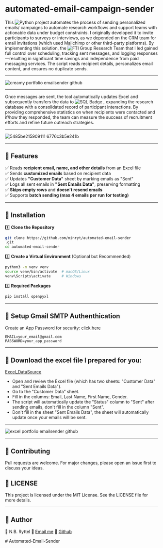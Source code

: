 # automated-email-campaign-sender

This ![Python](https://img.shields.io/badge/Python-006400)
project automates the process of sending personalized emails/ campaigns to automate research workflows and support teams with actionable data under budget constraints. I originally developed it to invite participants to surveys or interviews, as we depended on the CRM team for email invitations (which used Mailchimp or other third-party platforms). By implementing this solution, the ![FTI Group Research Team](https://img.shields.io/badge/FTI%20Group-Research%20Team-FF8C00)  that I led gained full control over scheduling, tracking sent messages, and logging responses—resulting in significant time savings and independence from paid messaging services. The script reads recipient details, personalizes email content, and ensures no duplicate sends.

---

![creamy portfolio emailsender github](https://github.com/user-attachments/assets/6fcc8d4f-ea74-4b10-a4bf-35a29cf28c44)



---

Once messages are sent, the tool automatically updates Excel and subsequently transfers the data to ![SQL Badge](https://img.shields.io/badge/SQL-FFD700)
, expanding the research database with a consolidated record of participant interactions. By providing comprehensive statistics on when recipients were contacted and if/how they responded, the team can measure the success of recruitment efforts and refine future outreach strategies.

---

![5485be215909111 6776c3b5e241b](https://github.com/user-attachments/assets/93f2139f-12e8-43f1-8aaf-74623408d08a)


---

## 🔸 Features
✅ Reads **recipient email, name, and other details** from an Excel file  
✅ Sends **customized emails** based on recipient data  
✅ Updates **"Customer Data"** sheet by marking emails as "Sent"  
✅ Logs all sent emails in **"Sent Emails Data"**, preserving formatting  
✅ **Skips empty rows** and **doesn't resend emails**  
✅ Supports **batch sending (max 4 emails per run for testing)**  


---

## 🔸 Installation

1️⃣ **Clone the Repository**
```bash
git clone https://github.com/ninryt/automated-email-sender
.git
cd automated-email-sender

```
2️⃣ **Create a Virtual Environment** (Optional but Recommended)

```bash
python3 -m venv venv
source venv/bin/activate  # macOS/Linux
venv\Scripts\activate     # Windows
```
3️⃣ **Required Packages**
```bash
pip install openpyxl
```
---
## 🔸 Setup Gmail SMTP Authenthication

Create an App Password for security:
[click here](https://accounts.google.com/v3/signin/challenge/pwd?TL=AO-GBTcH6IznI2l9eCaASOBU-tZ-Jp_8lwfpiPzNJUREDQueVW6ULyuU1xBq-Qz5&cid=2&continue=https%3A%2F%2Fmyaccount.google.com%2Fapppasswords&flowName=GlifWebSignIn&followup=https%3A%2F%2Fmyaccount.google.com%2Fapppasswords&ifkv=AVdkyDmsdu2m1LxZCZHnP6N4o43AxziCFbhEeO6uGRUqj5zgUonO5AcOWApoz7-tF-6DXi03Anjy&osid=1&rart=ANgoxcfMq2NguWng04csK2FyiHftiIG7mkAQBV1k-Mue2caDW3BRezRLpw-pyghIjaVtmeWKQLWmSdu_Z8SuqwwWpJN51NFVcnYw-Zk9sxtkTrNeovVEU2U&rpbg=1&service=accountsettings) 

```
EMAIL=your_email@gmail.com
PASSWORD=your_app_password
```
---
## 🔸 Download the excel file I prepared for you: 
[Excel_DataSource](./email_sender_datasource.xlsx)

- Open and review the Excel file (which has two sheets: "Customer Data" and "Sent Emails Data").
- Go to the "Customer Data" sheet.
- Fill in the columns: Email, Last Name, First Name, Gender.
- The script will automatically update the "Status" column to "Sent" after sending emails, don't fill in the column "Sent".
- Don't fill in the sheet "Sent Emails Data", the sheet will automatically update once your emails will be sent.

---
![excel portfolio emailsender github](https://github.com/user-attachments/assets/d268a63f-90af-4202-a373-9bb87acca345)


---
## 🔸 Contributing
Pull requests are welcome. For major changes, please open an issue first to discuss your ideas.

## 🔸 LICENSE
This project is licensed under the MIT License. See the LICENSE file for more details.

---
## 👤 Author
👤 N.B. Ryttel
📧 [Email me](zerobughero@gmail.com)
🔗 [Github](https://github.com/ninryt)



  


#   A u t o m a t e d - E m a i l - S e n d e r  
 